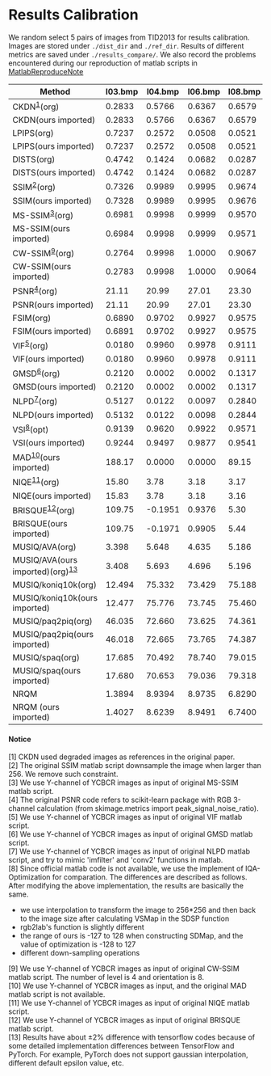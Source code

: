 # Results Calibration

We random select 5 pairs of images from TID2013 for results calibration. Images are stored under `./dist_dir` and `./ref_dir`. Results of different metrics are saved under `./results_compare/`. We also record the problems encountered during our reproduction of matlab scripts in [MatlabReproduceNote](./MatlabReproduceNote.md)

| Method                                              | I03.bmp | I04.bmp | I06.bmp | I08.bmp | I19.bmp |
| --------------------------------------------------- | ------- | ------- | ------- | ------- | ------- |
| CKDN<sup>[1](#fn1)</sup>(org)                       | 0.2833  | 0.5766  | 0.6367  | 0.6579  | 0.5999  |
| CKDN(ours imported)                                 | 0.2833  | 0.5766  | 0.6367  | 0.6579  | 0.5999  |
| LPIPS(org)                                          | 0.7237  | 0.2572  | 0.0508  | 0.0521  | 0.4253  |
| LPIPS(ours imported)                                | 0.7237  | 0.2572  | 0.0508  | 0.0521  | 0.4253  |
| DISTS(org)                                          | 0.4742  | 0.1424  | 0.0682  | 0.0287  | 0.3123  |
| DISTS(ours imported)                                | 0.4742  | 0.1424  | 0.0682  | 0.0287  | 0.3123  |
| SSIM<sup>[2](#fn2)</sup>(org)                       | 0.7326  | 0.9989  | 0.9995  | 0.9674  | 0.6790  |
| SSIM(ours imported)                                 | 0.7328  | 0.9989  | 0.9995  | 0.9676  | 0.6791  |
| MS-SSIM<sup>[3](#fn3)</sup>(org)                    | 0.6981  | 0.9998  | 0.9999  | 0.9570  | 0.8547  |
| MS-SSIM(ours imported)                              | 0.6984  | 0.9998  | 0.9999  | 0.9571  | 0.8547  |
| CW-SSIM<sup>[9](#fn9)</sup>(org)                    | 0.2764  | 0.9998  | 1.0000  | 0.9067  | 0.8659  |
| CW-SSIM(ours imported)                              | 0.2783  | 0.9998  | 1.0000  | 0.9064  | 0.8648  |
| PSNR<sup>[4](#fn4)</sup>(org)                       | 21.11   | 20.99   | 27.01   | 23.30   | 21.62   |
| PSNR(ours imported)                                 | 21.11   | 20.99   | 27.01   | 23.30   | 21.62   |
| FSIM(org)                                           | 0.6890  | 0.9702  | 0.9927  | 0.9575  | 0.8220  |
| FSIM(ours imported)                                 | 0.6891  | 0.9702  | 0.9927  | 0.9575  | 0.8220  |
| VIF<sup>[5](#fn5)</sup>(org)                        | 0.0180  | 0.9960  | 0.9978  | 0.9111  | 0.1881  |
| VIF(ours imported)                                  | 0.0180  | 0.9960  | 0.9978  | 0.9111  | 0.1881  |
| GMSD<sup>[6](#fn6)</sup>(org)                       | 0.2120  | 0.0002  | 0.0002  | 0.1317  | 0.1865  |
| GMSD(ours imported)                                 | 0.2120  | 0.0002  | 0.0002  | 0.1317  | 0.1865  |
| NLPD<sup>[7](#fn7)</sup>(org)                       | 0.5127  | 0.0122  | 0.0097  | 0.2840  | 0.3948  |
| NLPD(ours imported)                                 | 0.5132  | 0.0122  | 0.0098  | 0.2844  | 0.3958  |
| VSI<sup>[8](#fn8)</sup>(opt)                        | 0.9139  | 0.9620  | 0.9922  | 0.9571  | 0.9262  |
| VSI(ours imported)                                  | 0.9244  | 0.9497  | 0.9877  | 0.9541  | 0.9348  |
| MAD<sup>[10](#fn10)</sup>(ours imported)            | 188.17  | 0.0000  | 0.0000  | 89.15   | 174.02  |
| NIQE<sup>[11](#fn11)</sup>(org)                     | 15.80   | 3.78    | 3.18    | 3.17    | 8.76    |
| NIQE(ours imported)                                 | 15.83   | 3.78    | 3.18    | 3.16    | 8.78    |
| BRISQUE<sup>[12](#fn12)</sup>(org)                  | 109.75  | -0.1951 | 0.9376  | 5.30    | 69.99   |
| BRISQUE(ours imported)                              | 109.75  | -0.1971 | 0.9905  | 5.44    | 64.59   |
| MUSIQ/AVA(org)                                      | 3.398   | 5.648   | 4.635   | 5.186   | 4.128   |
| MUSIQ/AVA(ours imported)(org)<sup>[13](#fn13)</sup> | 3.408   | 5.693   | 4.696   | 5.196   | 4.195   |
| MUSIQ/koniq10k(org)                                 | 12.494  | 75.332  | 73.429  | 75.188  | 36.938  |
| MUSIQ/koniq10k(ours imported)                       | 12.477  | 75.776  | 73.745  | 75.460  | 38.02   |
| MUSIQ/paq2piq(org)                                  | 46.035  | 72.660  | 73.625  | 74.361  | 69.006  |
| MUSIQ/paq2piq(ours imported)                        | 46.018  | 72.665  | 73.765  | 74.387  | 69.721  |
| MUSIQ/spaq(org)                                     | 17.685  | 70.492  | 78.740  | 79.015  | 49.105  |
| MUSIQ/spaq(ours imported)                           | 17.680  | 70.653  | 79.036  | 79.318  | 50.452  |
| NRQM                                                | 1.3894  | 8.9394  | 8.9735  | 6.8290  | 6.3120  |
| NRQM (ours imported)                                | 1.4027  | 8.6239  | 8.9491  | 6.7400  | 6.3013  |

#### Notice
<a name="fn1">[1]</a> CKDN used degraded images as references in the original paper.   
<a name="fn2">[2]</a> The original SSIM matlab script downsample the image when larger than 256. We remove such constraint.   
<a name="fn3">[3]</a> We use Y-channel of YCBCR images as input of original MS-SSIM matlab script.  
<a name="fn4">[4]</a> The original PSNR code refers to scikit-learn package with RGB 3-channel calculation (from skimage.metrics import peak_signal_noise_ratio).  
<a name="fn5">[5]</a> We use Y-channel of YCBCR images as input of original VIF matlab script.  
<a name="fn6">[6]</a> We use Y-channel of YCBCR images as input of original GMSD matlab script.  
<a name="fn7">[7]</a> We use Y-channel of YCBCR images as input of original NLPD matlab script, and try to mimic 'imfilter' and 'conv2' functions in matlab.  
<a name="fn8">[8]</a> Since official matlab code is not available, we use the implement of IQA-Optimization for comparation. The differences are described as follows. After modifying the above implementation, the results are basically the same.

- we use interpolation to transform the image to 256*256 and then back to the image size after calculating VSMap in the SDSP function 
- rgb2lab's function is slightly different
- the range of ours is -127 to 128 when constructing SDMap, and the value of optimization is -128 to 127
- different down-sampling operations  
  
<a name="fn9">[9]</a> We use Y-channel of YCBCR images as input of original CW-SSIM matlab script. The number of level is 4 and orientation is 8.  
<a name="fn10">[10]</a> We use Y-channel of YCBCR images as input, and the original MAD matlab script is not available.  
<a name="fn11">[11]</a> We use Y-channel of YCBCR images as input of original NIQE matlab script.  
<a name="fn12">[12]</a> We use Y-channel of YCBCR images as input of original BRISQUE matlab script.  
<a name="fn13">[13]</a> Results have about ±2% difference with tensorflow codes because of some detailed implementation differences between TensorFlow and PyTorch. For example, PyTorch does not support gaussian interpolation, different default epsilon value, etc. 
